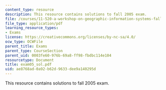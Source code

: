 ```yaml
---
content_type: resource
description: This resource contains solutions to fall 2005 exam.
file: /courses/11-520-a-workshop-on-geographic-information-systems-fall-2005/ae8768ad0a92b62d9633dee9a140295d_exam05_sol.pdf
file_type: application/pdf
learning_resource_types:
- Exams
license: https://creativecommons.org/licenses/by-nc-sa/4.0/
ocw_type: OCWFile
parent_title: Exams
parent_type: CourseSection
parent_uid: 0003fe60-976b-69a8-ff98-fbdbc114e104
resourcetype: Document
title: exam05_sol.pdf
uid: ae8768ad-0a92-b62d-9633-dee9a140295d
---
```

This resource contains solutions to fall 2005 exam.
